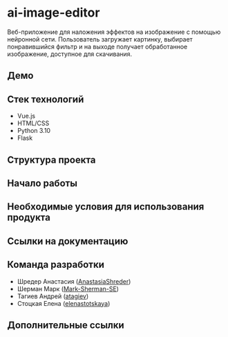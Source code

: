 # ai-image-editor
Веб-приложение для наложения эффектов на изображение с помощью нейронной сети.
Пользователь загружает картинку, выбирает понравившийся фильтр и на выходе получает обработанное изображение, доступное для скачивания.

## Демо

## Стек технологий
- Vue.js
- HTML/CSS
- Python 3.10
- Flask

## Структура проекта

## Начало работы

## Необходимые условия для использования продукта

## Ссылки на документацию

## Команда разработки
- Шредер Анастасия ([AnastasiaShreder](https://github.com/AnastasiaShreder))
- Шерман Марк ([Mark-Sherman-SE](https://github.com/Mark-Sherman-SE))
- Тагиев Андрей ([atagiev](https://github.com/atagiev))
- Стоцкая Елена ([elenastotskaya](https://github.com/elenastotskaya))

## Дополнительные ссылки
